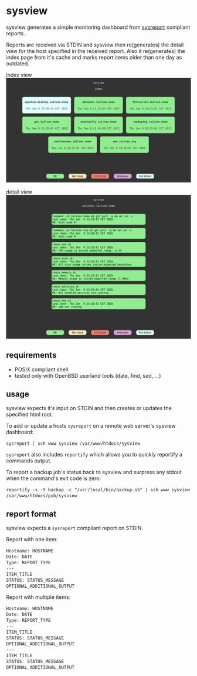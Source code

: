 # sysview

sysview generates a simple monitoring dashboard from
[sysreport](https://github.com/torarg/sysreport) compliant reports.

Reports are received via STDIN and sysview then re(generates) the detail
view for the host specified in the received report. Also it re(generates) the
index page from it's cache and marks report items older than one day as outdated.

index view
![index view screenshot](screenshots/index.png)

detail view
![detail view screenshot](screenshots/detail.png)

## requirements
- POSIX compliant shell
- tested only with OpenBSD userland tools (date, find, sed, ...)


## usage
sysview expects it's input on STDIN and then creates or updates the
specified html root. 

To add or update a hosts ``sysreport`` on a remote
web server's sysview dashboard:
```
sysreport | ssh www sysview /var/www/htdocs/sysview
```

``sysreport`` also includes ``reportify`` which allows you to quickly
reportify a commands output. 

To report a backup job's status back to sysview and surpress any stdout
when the command's exit code is zero:
```
reportify -s -t backup -c "/usr/local/bin/backup.sh" | ssh www sysview /var/www/htdocs/pub/sysview
```

## report format

sysview expects a ``sysreport`` compliant report on STDIN.

Report with one item:
```
Hostname: HOSTNAME
Date: DATE
Type: REPORT_TYPE
---
ITEM_TITLE
STATUS: STATUS_MESSAGE
OPTIONAL_ADDITIONAL_OUTPUT
```

Report with multiple items:
```
Hostname: HOSTNAME
Date: DATE
Type: REPORT_TYPE
---
ITEM_TITLE
STATUS: STATUS_MESSAGE
OPTIONAL_ADDITIONAL_OUTPUT
---
ITEM_TITLE
STATUS: STATUS_MESSAGE
OPTIONAL_ADDITIONAL_OUTPUT
```

